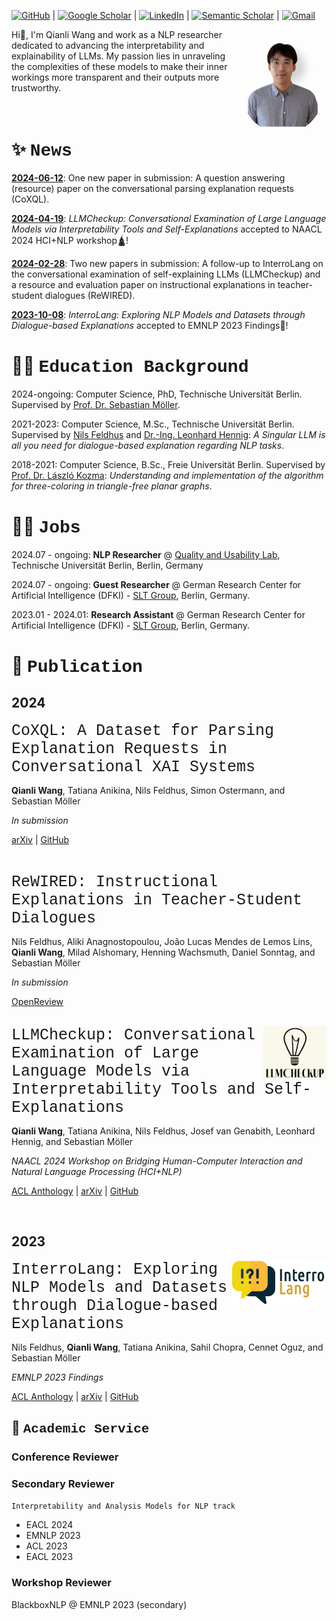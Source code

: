 [![GitHub](https://a11ybadges.com/badge?logo=github)](https://github.com/qiaw99) | [![Google Scholar](https://img.shields.io/badge/Google%20Scholar-4285F4.svg?style=for-the-badge&logo=Google-Scholar&logoColor=white)](https://scholar.google.com/citations?user=dKmUzp4AAAAJ) | [![LinkedIn](https://img.shields.io/badge/LinkedIn-0A66C2.svg?style=for-the-badge&logo=LinkedIn&logoColor=white)](https://www.linkedin.com/in/qianliwang/) | [![Semantic Scholar](https://img.shields.io/badge/Semantic%20Scholar-1857B6.svg?style=for-the-badge&logo=Semantic-Scholar&logoColor=white)](https://www.semanticscholar.org/author/Qianli-Wang/2257126685) | [![Gmail](https://a11ybadges.com/badge?logo=gmail)](mailto:wolfgang61617@gmail.com)

<img src="./img/avatar.jpg" style="width: 10em; height: 12em; border-radius:50%;" align="right"/>
Hi👋, I'm Qianli Wang and work as a NLP researcher dedicated to advancing the interpretability and explainability of LLMs. My passion lies in unraveling the complexities of these models to make their inner workings more transparent and their outputs more trustworthy.


<br>
<br>
<br>


# ✨ <span style="font-family: 'Courier New', monospace;">News</span>
<u><b>2024-06-12</b></u>: One new paper in submission: A question answering (resource) paper on the conversational parsing explanation requests (CoXQL).

<u><b>2024-04-19</b></u>: _LLMCheckup: Conversational Examination of Large Language Models via Interpretability Tools and Self-Explanations_ accepted to NAACL 2024 HCI+NLP workshop🛕!

<u><b>2024-02-28</b></u>: Two new papers in submission: A follow-up to InterroLang on the conversational examination of self-explaining LLMs (LLMCheckup) and a resource and evaluation paper on instructional explanations in teacher-student dialogues (ReWIRED).

<u><b>2023-10-08</b></u>: _InterroLang: Exploring NLP Models and Datasets through Dialogue-based Explanations_ accepted to EMNLP 2023 Findings🦁!

# 🧑‍🎓 <span style="font-family: 'Courier New', monospace;">Education Background</span>
2024-ongoing: Computer Science, PhD, Technische Universität Berlin. Supervised by [Prof. Dr. Sebastian Möller](https://www.tu.berlin/qu/ueber-uns/leitung).

2021-2023: Computer Science, M.Sc., Technische Universität Berlin. Supervised by [Nils Feldhus](https://www.dfki.de/web/ueber-uns/mitarbeiter/person/nife02) and [Dr.-Ing. Leonhard Hennig](https://www.dfki.de/web/ueber-uns/mitarbeiter/person/lehe02): _A Singular LLM is all you need for dialogue-based explanation regarding NLP tasks_.

2018-2021: Computer Science, B.Sc., Freie Universität Berlin. Supervised by [Prof. Dr. László Kozma](https://www.mi.fu-berlin.de/inf/groups/ag-ti/members/professoren/Kozma_Laszlo.html): _Understanding and implementation of the algorithm for three-coloring in triangle-free planar graphs_. 



# 🧑‍💻 <span style="font-family: 'Courier New', monospace;">Jobs</span>
2024.07 - ongoing: **NLP Researcher** @ [Quality and Usability Lab](https://www.tu.berlin/qu), Technische Universität Berlin, Berlin, Germany

2024.07 - ongoing: **Guest Researcher** @ German Research Center for Artificial Intelligence (DFKI) - [SLT Group](https://www.dfki.de/en/web/research/research-departments/speech-and-language-technology/), Berlin, Germany.

2023.01 - 2024.01: **Research Assistant** @ German Research Center for Artificial Intelligence (DFKI) - [SLT Group](https://www.dfki.de/en/web/research/research-departments/speech-and-language-technology/), Berlin, Germany.

# 📑 <span style="font-family: 'Courier New', monospace;">Publication</span>
## 2024
<span style="font-size: 25px; font-family: 'Courier New', monospace;">CoXQL: A Dataset for Parsing Explanation Requests in Conversational XAI Systems</span>

**Qianli Wang**, Tatiana Anikina, Nils Feldhus, Simon Ostermann, and Sebastian Möller

_In submission_

[arXiv](https://arxiv.org/abs/2406.08101) | [GitHub](https://github.com/DFKI-NLP/CoXQL)

<br>


<span style="font-size: 25px; font-family: 'Courier New', monospace;">ReWIRED: Instructional Explanations in Teacher-Student Dialogues</span>

Nils Feldhus, Aliki Anagnostopoulou, João Lucas Mendes de Lemos Lins, **Qianli Wang**, Milad Alshomary, Henning Wachsmuth, Daniel Sonntag, and Sebastian Möller

_In submission_

[OpenReview](https://openreview.net/forum?id=mHgNzfiApQ)

<br>

<img src="img/LLMCheckup_Logo.png" style="width:20%; height:15%;" align="right">
<span style="font-size: 25px; font-family: 'Courier New', monospace;" >LLMCheckup: Conversational Examination of Large Language Models via Interpretability Tools and Self-Explanations</span>

**Qianli Wang**, Tatiana Anikina, Nils Feldhus, Josef van Genabith, Leonhard Hennig, and Sebastian Möller

_NAACL 2024 Workshop on Bridging Human-Computer Interaction and Natural Language Processing (HCI+NLP)_

[ACL Anthology](https://aclanthology.org/2024.hcinlp-1.9/) | [arXiv](https://arxiv.org/abs/2401.12576) | [GitHub](https://github.com/DFKI-NLP/LLMCheckup)

<br>

## 2023
<img src="img/Interrolang_logo.png" style="width:30%; height:20%;" align="right">
<span style="font-size: 25px; font-family: 'Courier New', monospace;">InterroLang: Exploring NLP Models and Datasets through Dialogue-based Explanations</span>

Nils Feldhus, **Qianli Wang**, Tatiana Anikina, Sahil Chopra, Cennet Oguz, and Sebastian Möller

_EMNLP 2023 Findings_

[ACL Anthology](https://aclanthology.org/2023.findings-emnlp.359/) | [arXiv](https://arxiv.org/abs/2310.05592) | [GitHub](https://github.com/DFKI-NLP/InterroLang/)

## 🐾 <span style="font-family: 'Courier New', monospace;">Academic Service</span>
### Conference Reviewer

### Secondary Reviewer
`Interpretability and Analysis Models for NLP track`
- EACL 2024
- EMNLP 2023
- ACL 2023 
- EACL 2023 

### Workshop Reviewer
BlackboxNLP @ EMNLP 2023 (secondary)